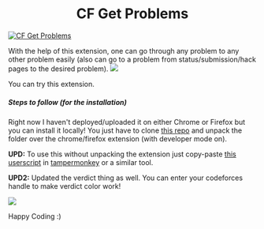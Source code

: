 <h1 align="center">CF Get Problems</h1>

[![CF Get Problems](https://github-production-user-asset-6210df.s3.amazonaws.com/81418590/274170736-1bbf2fef-3a41-4646-b445-a76f135ed9da.png)](https://addons.mozilla.org/en-GB/firefox/addon/cf-get-problems/)


With the help of this extension, one can go through any problem to any other problem easily (also can go to a problem from status/submission/hack pages to the desired problem).
![ ](https://codeforces.com/predownloaded/c2/f3/c2f322cbc6ebb0f626de15e103e8a976bf84db2e.png)

You can try this extension.
##### Steps to follow (for the installation)
Right now I haven't deployed/uploaded it on either Chrome or Firefox but you can install it locally!
You just have to clone [this repo](https://github.com/dhanrajchaurasia/CF-Get-Problems) and unpack the folder over the chrome/firefox extension (with developer mode on).

**UPD:** To use this without unpacking the extension just copy-paste [this userscript](https://p.ip.fi/0-SH) in [tampermonkey](https://www.tampermonkey.net/) or a similar tool.


**UPD2:** Updated the verdict thing as well. You can enter your codeforces handle to make verdict color work! 
 
![ ](https://codeforces.com/predownloaded/ae/cf/aecfc34169e53331f5b50cf12620872fa8b50b04.png)

Happy Coding :)
